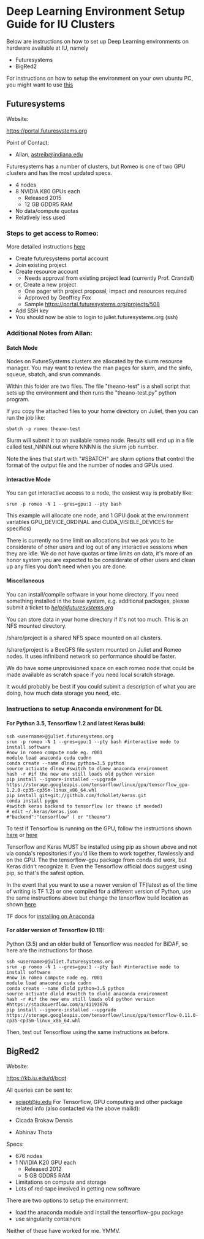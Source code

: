 # Deep Learning Environment Setup Guide for IU Clusters

Below are instructions on how to set up Deep Learning environments on 
hardware available at IU, namely
- Futuresystems
- BigRed2

For instructions on how to setup the environment on your own ubuntu PC, 
you might want to use [this](https://github.com/agent-jay/dl_setup_metaguide)

## Futuresystems

Website:

https://portal.futuresystems.org

Point of Contact: 

- Allan, astreib@indiana.edu

Futuresystems has a number of clusters, but Romeo is one of two GPU clusters
and has the most updated specs.

- 4 nodes 
- 8 NVIDIA K80 GPUs each 
	- Released 2015 
	- 12 GB GDDR5 RAM 
- No data/compute quotas 
- Relatively less used

### Steps to get access to Romeo: 

More detailed instructions [here](http://cloudmesh.github.io/introduction_to_cloud_computing/accounts/details.html)

- Create futuresystems portal account
- Join existing project 
- Create resource account
	- Needs approval from existing project lead (currently Prof. Crandall)
- or, Create a new project
	- One pager with project proposal, impact and resources required 
	- Approved by Geoffrey Fox 
	- Sample https://portal.futuresystems.org/projects/508
- Add SSH key
- You should now be able to login to juliet.futuresystems.org (ssh)

### Additional Notes from Allan:

#### Batch Mode
Nodes on FutureSystems clusters are allocated by the slurm resource
manager. You may want to review the man pages for slurm, and the sinfo,
squeue, sbatch, and srun commands.

Within this folder are two files. The file "theano-test" is a shell script that
sets up the environment and then runs the "theano-test.py" python
program.

If you copy the attached files to your home directory on Juliet, then
you can run the job like:

```
sbatch -p romeo theano-test
```

Slurm will submit it to an available romeo node. Results will end up in
a file called test_NNNN.out where NNNN is the slurm job number.

Note the lines that start with "#SBATCH" are slurm options that control
the format of the output file and the number of nodes and GPUs used.

#### Interactive Mode
You can get interactive access to a node, the easiest way is probably
like:

```
srun -p romeo -N 1 --gres=gpu:1 --pty bash
```

This example will allocate one node, and 1 GPU (look at the environment
variables GPU_DEVICE_ORDINAL and CUDA_VISIBLE_DEVICES for specifics)

There is currently no time limit on allocations but we ask you to be
considerate of other users and log out of any interactive sessions when
they are idle. We do not have quotas or time limits on data, it's more
of an honor system you are expected to be considerate of other users and
clean up any files you don't need when you are done.

#### Miscellaneous
You can install/compile software in your home directory. If you need
something installed in the base system, e.g. additional packages, please
submit a ticket to *help@futuresystems.org*

You can store data in your home directory if it's not too much. This is
an NFS mounted directory.

/share/project is a shared NFS space mounted on all clusters.

/share/jproject is a BeeGFS file system mounted on Juliet and Romeo
nodes. It uses infiniband network so performance should be faster.

We do have some unprovisioned space on each romeo node that could be
made available as scratch space if you need local scratch storage.

It would probably be best if you could submit a description of what you
are doing, how much data storage you need, etc.

### Instructions to setup Anaconda environment for DL

#### For Python 3.5, Tensorflow 1.2 and latest Keras build:

```
ssh <username>@juliet.futuresystems.org
srun -p romeo -N 1 --gres=gpu:1 --pty bash #interactive mode to install software
#now in romeo compute node eg. r001
module load anaconda cuda cudnn
conda create --name dlnew python=3.5 python
source activate dlnew #switch to dlnew anaconda environment
hash -r #if the new env still loads old python version
pip install --ignore-installed --upgrade https://storage.googleapis.com/tensorflow/linux/gpu/tensorflow_gpu-1.2.0-cp35-cp35m-linux_x86_64.whl
pip install git+git://github.com/fchollet/keras.git
conda install pygpu
#switch keras backend to tensorflow (or theano if needed)
# edit ~/.keras/keras.json 
#"backend":"tensorflow" ( or "theano")
```

To test if Tensorflow is running on the GPU, follow the instructions shown 
[here](https://stackoverflow.com/a/38019608) or [here](https://stackoverflow.com/a/43703735)

Tensorflow and Keras MUST be installed using pip as shown above and not via conda's
repositories if you'd like them to work together, flawlessly and on the GPU. The
the tensorflow-gpu package from conda did work, but Keras didn't recognize it.
Even the Tensorflow official docs suggest using pip, so that's the safest option. 

In the event that you want to use a newer version of TF(latest as of the time of writing is
TF 1.2) or one compiled for a different version of Python, use the same instructions above
but change the tensorflow build location as shown [here](https://www.tensorflow.org/install/install_linux#the_url_of_the_tensorflow_python_package)

TF docs for [installing on Anaconda](https://www.tensorflow.org/install/install_linux#installing_with_anaconda)

#### For older version of Tensorflow (0.11):

Python (3.5) and an older build of Tensorflow was needed for BiDAF, so here are the instructions for those.

```
ssh <username>@juliet.futuresystems.org
srun -p romeo -N 1 --gres=gpu:1 --pty bash #interactive mode to install software
#now in romeo compute node eg. r001
module load anaconda cuda cudnn
conda create --name dlold python=3.5 python
source activate dlold #switch to dlold anaconda environment
hash -r #if the new env still loads old python version
#https://stackoverflow.com/a/41193676
pip install --ignore-installed --upgrade https://storage.googleapis.com/tensorflow/linux/gpu/tensorflow-0.11.0-cp35-cp35m-linux_x86_64.whl
```

Then, test out Tensorflow using the same instructions as before.


## BigRed2

Website: 

https://kb.iu.edu/d/bcqt

All queries can be sent to:

- sciapt@iu.edu
For Tensorflow, GPU computing and other package related info (also contacted via the above mailid):

- Cicada Brokaw Dennis
- Abhinav Thota

Specs:
- 676 nodes
- 1 NVIDIA K20 GPU each
	- Released 2012
	- 5 GB GDDR5 RAM
- Limitations on compute and storage
- Lots of red-tape involved in getting new software

There are two options to setup the environment:
- load the anaconda module and install the tensorflow-gpu package
- use singularity containers

Neither of these have worked for me. YMMV.
